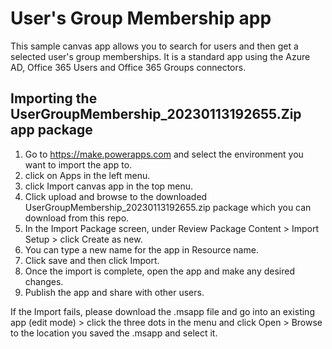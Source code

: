 # User's Group Membership app

This sample canvas app allows you to search for users and then get a selected user's group memberships. It is a standard app using the Azure AD, Office 365 Users and Office 365 Groups connectors.

## Importing the UserGroupMembership_20230113192655.Zip app package

1.	Go to https://make.powerapps.com and select the environment you want to import the app to.
2.	click on Apps in the left menu.
3.	click Import canvas app in the top menu.
4.	Click upload and browse to the downloaded UserGroupMembership_20230113192655.zip package which you can download from this repo.
5.	In the Import Package screen, under Review Package Content > Import Setup > click Create as new.
6.  You can type a new name for the app in Resource name.
7.  Click save and then click Import.
8.	Once the import is complete, open the app and make any desired changes.
7.	Publish the app and share with other users.

If the Import fails, please download the .msapp file and go into an existing app (edit mode) > click the three dots in the menu and click Open > Browse to the location you saved the .msapp and select it.
